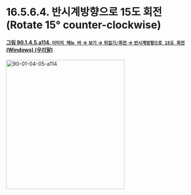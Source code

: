 # 16.5.6.4. 반시계방향으로 15도 회전(Rotate 15° counter-clockwise)

<a id="90-01-04-05-a114"></a>

#### [그림 90.1.4.5.a114. `이미지 메뉴 바` → `보기` → `뒤집기/회전` → `반시계방향으로 15도 회전` (Windows) (우리말)](./90-01-04-05-flip_n_rotate.md#90-01-04-05-a114)
<img width="322" height="351" alt="90-01-04-05-a114" src="https://github.com/user-attachments/assets/1807f1f4-a933-45bd-aa46-618159595791" />